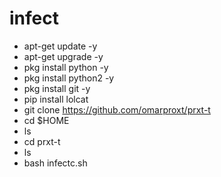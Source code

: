 # infect
- apt-get update -y
- apt-get upgrade -y
- pkg install python -y
- pkg install python2 -y
- pkg install git -y
- pip install lolcat
- git clone https://github.com/omarproxt/prxt-t
- cd $HOME
- ls
- cd prxt-t
- ls
- bash infectc.sh
